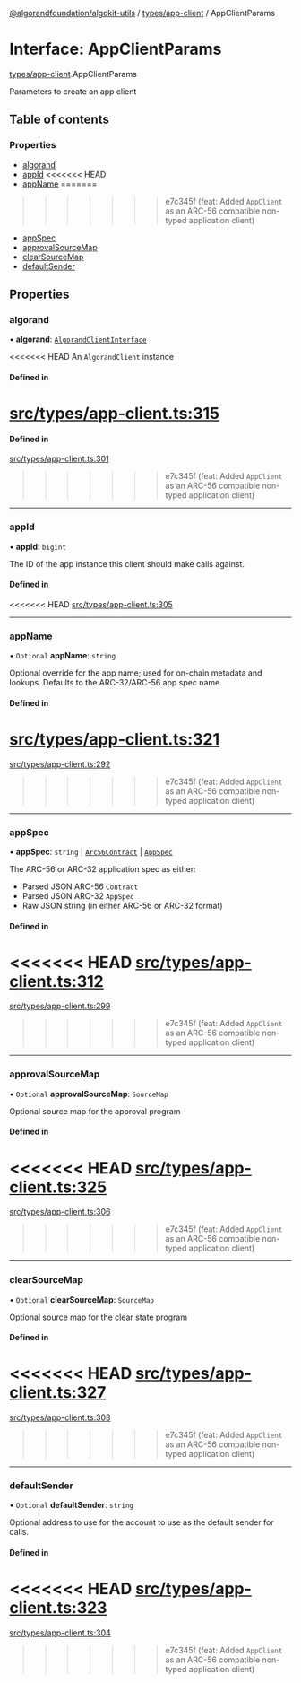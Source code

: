 [@algorandfoundation/algokit-utils](../README.md) / [types/app-client](../modules/types_app_client.md) / AppClientParams

# Interface: AppClientParams

[types/app-client](../modules/types_app_client.md).AppClientParams

Parameters to create an app client

## Table of contents

### Properties

- [algorand](types_app_client.AppClientParams.md#algorand)
- [appId](types_app_client.AppClientParams.md#appid)
<<<<<<< HEAD
- [appName](types_app_client.AppClientParams.md#appname)
=======
>>>>>>> e7c345f (feat: Added `AppClient` as an ARC-56 compatible non-typed application client)
- [appSpec](types_app_client.AppClientParams.md#appspec)
- [approvalSourceMap](types_app_client.AppClientParams.md#approvalsourcemap)
- [clearSourceMap](types_app_client.AppClientParams.md#clearsourcemap)
- [defaultSender](types_app_client.AppClientParams.md#defaultsender)

## Properties

### algorand

• **algorand**: [`AlgorandClientInterface`](types_algorand_client_interface.AlgorandClientInterface.md)

<<<<<<< HEAD
An `AlgorandClient` instance

#### Defined in

[src/types/app-client.ts:315](https://github.com/algorandfoundation/algokit-utils-ts/blob/main/src/types/app-client.ts#L315)
=======
#### Defined in

[src/types/app-client.ts:301](https://github.com/algorandfoundation/algokit-utils-ts/blob/main/src/types/app-client.ts#L301)
>>>>>>> e7c345f (feat: Added `AppClient` as an ARC-56 compatible non-typed application client)

___

### appId

• **appId**: `bigint`

The ID of the app instance this client should make calls against.

#### Defined in

<<<<<<< HEAD
[src/types/app-client.ts:305](https://github.com/algorandfoundation/algokit-utils-ts/blob/main/src/types/app-client.ts#L305)

___

### appName

• `Optional` **appName**: `string`

Optional override for the app name; used for on-chain metadata and lookups.
Defaults to the ARC-32/ARC-56 app spec name

#### Defined in

[src/types/app-client.ts:321](https://github.com/algorandfoundation/algokit-utils-ts/blob/main/src/types/app-client.ts#L321)
=======
[src/types/app-client.ts:292](https://github.com/algorandfoundation/algokit-utils-ts/blob/main/src/types/app-client.ts#L292)
>>>>>>> e7c345f (feat: Added `AppClient` as an ARC-56 compatible non-typed application client)

___

### appSpec

• **appSpec**: `string` \| [`Arc56Contract`](types_app_arc56.Arc56Contract.md) \| [`AppSpec`](types_app_spec.AppSpec.md)

The ARC-56 or ARC-32 application spec as either:
 * Parsed JSON ARC-56 `Contract`
 * Parsed JSON ARC-32 `AppSpec`
 * Raw JSON string (in either ARC-56 or ARC-32 format)

#### Defined in

<<<<<<< HEAD
[src/types/app-client.ts:312](https://github.com/algorandfoundation/algokit-utils-ts/blob/main/src/types/app-client.ts#L312)
=======
[src/types/app-client.ts:299](https://github.com/algorandfoundation/algokit-utils-ts/blob/main/src/types/app-client.ts#L299)
>>>>>>> e7c345f (feat: Added `AppClient` as an ARC-56 compatible non-typed application client)

___

### approvalSourceMap

• `Optional` **approvalSourceMap**: `SourceMap`

Optional source map for the approval program

#### Defined in

<<<<<<< HEAD
[src/types/app-client.ts:325](https://github.com/algorandfoundation/algokit-utils-ts/blob/main/src/types/app-client.ts#L325)
=======
[src/types/app-client.ts:306](https://github.com/algorandfoundation/algokit-utils-ts/blob/main/src/types/app-client.ts#L306)
>>>>>>> e7c345f (feat: Added `AppClient` as an ARC-56 compatible non-typed application client)

___

### clearSourceMap

• `Optional` **clearSourceMap**: `SourceMap`

Optional source map for the clear state program

#### Defined in

<<<<<<< HEAD
[src/types/app-client.ts:327](https://github.com/algorandfoundation/algokit-utils-ts/blob/main/src/types/app-client.ts#L327)
=======
[src/types/app-client.ts:308](https://github.com/algorandfoundation/algokit-utils-ts/blob/main/src/types/app-client.ts#L308)
>>>>>>> e7c345f (feat: Added `AppClient` as an ARC-56 compatible non-typed application client)

___

### defaultSender

• `Optional` **defaultSender**: `string`

Optional address to use for the account to use as the default sender for calls.

#### Defined in

<<<<<<< HEAD
[src/types/app-client.ts:323](https://github.com/algorandfoundation/algokit-utils-ts/blob/main/src/types/app-client.ts#L323)
=======
[src/types/app-client.ts:304](https://github.com/algorandfoundation/algokit-utils-ts/blob/main/src/types/app-client.ts#L304)
>>>>>>> e7c345f (feat: Added `AppClient` as an ARC-56 compatible non-typed application client)

